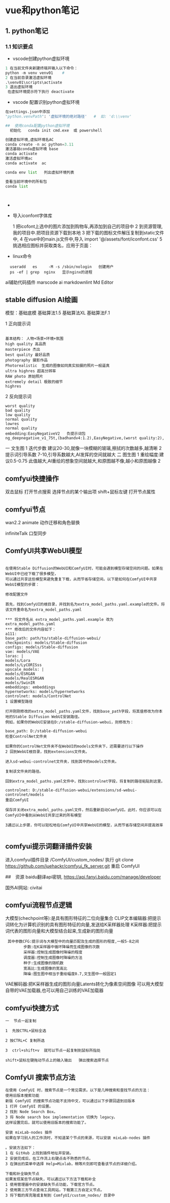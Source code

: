 # vue和python笔记

## 1. python笔记

### 1.1 知识要点

- vscode创建python虚拟环境

```python
1 在当前文件夹新建终端并输入以下命令：
python -m venv venv01    # 
2 在当前目录激活虚拟环境
.\venv01\scripts\activate
3 退出虚拟环境
 在虚拟环境提示符下执行 deactivate

```

- vscode 配置识别python虚拟环境

```python
在settings.json中添加
"python.venvPath": '虚拟环境的绝对路径'   #  如: 'd:\\venv'

##  使用conda配置python虚拟环境
  初始化   conda init cmd.exe  或 powershell

创建虚拟环境,虚拟环境名AC
conda create -n ac python=3.11
激活基础conda虚拟环境 base
conda activate
激活虚拟环境ac
conda activate  ac

conda env list   列出虚拟环境列表

查看当前环境中的所有包
conda list




```

-
- 导入iconfont字体库

  1 把icofont上选中的图片添加到购物车,再添加到自己的项目中
  2 到资源管理,我的项目中.把项目资源下载到本地
  3 把下载的图标文件解压复制到static文件中,
  4 在vue中的main.js文件中,导入 import '@/assets/font/iconfont.css'
  5  挑选相应图标并获取类名，应用于页面：<i class="iconfont icon-xxx"></i>
- linux命令

```
  useradd   es     -M -s /sbin/nologin   创建用户
  ps -ef | grep  nginx   显示nginx的进程  
```

ai辅助代码插件  marscode ai          markdownlint    Md Editor

## stable diffusion  AI绘画

模型：基础底模  基础算法1.5   基础算法XL   基础算法F.1

1 正向提示词

```

基本结构： 人物+场景+环境+氛围
high quality 高品质
masterpiece 杰出
best quality 最好品质
photography 摄影作品
Photorealistic  生成的图像如同真实拍摄的照片一般逼真
ultra highres 超高分辨率
RAW photo 原始照片
extremely detail 极致的细节
highres  
```

2 反向提示词

```
worst quality
bad quality
low quality
normal quality
lowres
normal quality
embedding:EasyNegativeV2   负提示词包
ng_deepnegative_v1_75t,(badhandv4:1.2),EasyNegative,(worst quality:2),

```

一 文生图
1 迭代步数 建议20-30,就像一块模糊的玻璃,擦拭的次数越多,越清晰
2 提示词引导系数 7-10,引导系数越大,AI发挥的空间就越大
二 图生图
1 重绘幅度:建议0.5-0.75 此值越大,AI重绘的想象空间就越大,和原图越不像,越小和原图越像
2

## comfyui快捷操作
双击鼠标  打开节点搜索
选择节点的某个输出项 shift+鼠标左键  打开节点属性

## comfyui节点
wan2.2 animate    动作迁移和角色替换

infiniteTalk         口型同步


## ComfyUI共享WebUI模型


```

在使用Stable Diffusion的WebUI和ComfyUI时，可能会遇到模型存储空间的问题。如果在WebUI中已经下载了很多模型，
可以通过共享这些模型来避免重复下载，从而节省存储空间。以下是如何在ComfyUI中共享WebUI模型的步骤：

修改配置文件

首先，找到ComfyUI的根目录，并找到名为extra_model_paths.yaml.example的文件。将该文件重命名为extra_model_paths.yaml

*** 将文件名从 extra_model_paths.yaml.example 改为 extra_model_paths.yaml
*** 修改后的文件内容如下：
a111:
base_path: path/to/stable-diffusion-webui/
checkpoints: models/Stable-diffusion
configs: models/Stable-diffusion
vae: models/VAE
loras: |
models/Lora
models/LyCORISss
upscale_models: |
models/ESRGAN
models/RealESRGAN
models/SwinIR
embeddings: embeddings
hypernetworks: models/hypernetworks
controlnet: models/ControlNet
1 设置模型路径

打开刚刚修改的extra_model_paths.yaml文件，找到base_path字段，将其值修改为你本地的Stable Diffusion WebUI安装路径。
例如，如果你的WebUI安装在D:/stable-diffusion-webui，则修改为：

base_path: D:/stable-diffusion-webui
检查ControlNet文件夹

如果你的ControlNet文件夹不在WebUI的models文件夹下，还需要进行以下操作
2 回到WebUI根目录，找到extensions文件夹。

进入sd-webui-controlnet文件夹，找到其中的models文件夹。

复制该文件夹的路径。

回到extra_model_paths.yaml文件中，找到controlnet字段，将复制的路径粘贴到这里。

controlnet: D:/stable-diffusion-webui/extensions/sd-webui-controlnet/models
重启ComfyUI

保存并关闭extra_model_paths.yaml文件，然后重新启动ComfyUI。此时，你应该可以在ComfyUI中看到从WebUI共享过来的所有模型

3通过以上步骤，你可以轻松地在ComfyUI中共享WebUI的模型，从而节省存储空间并提高效率


```

## comfyui提示词翻译插件安装

进入comfyui插件目录 /ComfyUI/custom_nodes/
执行 git clone https://github.com/juehackr/comfyui_fk_server.git
重启 ComfyUI

##　资源
baidu翻译api密钥,
https://api.fanyi.baidu.com/manage/developer

国外AI网站: civitai

## comfyui流程节点逻辑

大模型(chechpoint等):是具有图形特征的二位向量集合
CLIP文本编辑器:把提示词转化为计算机识别的具有图形特征的向量,发送给K采样器处理
K采样器:把提示词代表的图形向量和大模型结合起来,生成新的图形向量

```
 其中参数CFG:提示词与大模型中的向量匹配及生成的图形的程度,一般5-8之间
        步数:在K采样器中循环降噪而生成图像的次数
        采样器:控制生成图像时降噪的程度
        调度器:控制生成图像时降噪的方法
        种子:生成图像的随机数
        宽高比:生成图像的宽高比 
        降噪:图生图中相当于重绘幅度0.7,文生图中一般固定1  
```

VAE解码器:把K采样器生成的图形向量Latents转化为像素空间图像
可以用大模型自带的VAE加载器,也可以用自己训练的VAE加载器

## comfyui快捷方式

```
一  节点一起复制

1  先按CTRL+鼠标全选

2 按CTRL+C 复制所选

3  ctrl+shift+v  就可以节点一起复制到鼠标所指处

shift+鼠标左键拖动节点上的输入输出   弹出搜索选择节点
```

## ComfyUI 搜索节点方法

```
在使用 ComfyUI 时，搜索节点是一个常见需求。以下是几种搜索和查找节点的方法：
使用旧版本搜索功能
新版 ComfyUI 的搜索节点功能不支持中文，可以通过以下步骤回退到旧版本
1 打开 ComfyUI 的设置。
2 找到 Node Search Box。
3 将 Node search box implementation 切换为 legacy。
这样设置完后，就可以使用旧版本的搜索功能了。

安装 mixLab-nodes 插件
如果在学习别人的工作流时，不知道某个节点的来源，可以安装 mixLab-nodes 插件

。安装方法如下：
1 在 GitHub 上找到插件地址并安装。
2 安装完成后，在工作流上右键点击不熟悉的节点。
3 在弹出的菜单中选择 Help∞Mixlab，稍等片刻即可查看该节点的详细介绍。

下载和补全缺失节点
如果发现某些节点缺失，可以通过以下方法下载和补全
1 使用管理器中的安装缺失节点功能，下载官方节点。
2 使用第三方节点查询工具网站，下载第三方自定义节点。
3 将下载的库克隆或复制到 ComfyUI/custom_nodes/ 目录中
```
